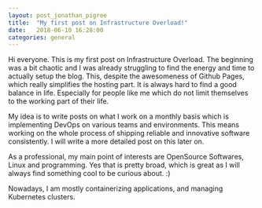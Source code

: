 ```yaml
---
layout: post_jonathan_pigree
title:  "My first post on Infrastructure Overload!"
date:   2018-06-10 16:28:00
categories: general
---
```

Hi everyone. This is my first post on Infrastructure Overload. The beginning was a bit chaotic and I was already struggling to find the energy and time to actually setup the blog.
This, despite the awesomeness of Github Pages, which really simplifies the hosting part. It is always hard to find a good balance in life. Especially for people like me which do not limit themselves to the working part of their life.

My idea is to write posts on what I work on a monthly basis which is implementing DevOps on various teams and environments. This means working on the whole process of shipping reliable and innovative software consistently. I will write a more detailed post on this later on.

As a professional, my main point of interests are OpenSource Softwares, Linux and programming. Yes that is pretty broad, which is great as I will always find something cool to be curious about. :)

Nowadays, I am mostly containerizing applications, and managing Kubernetes clusters.
